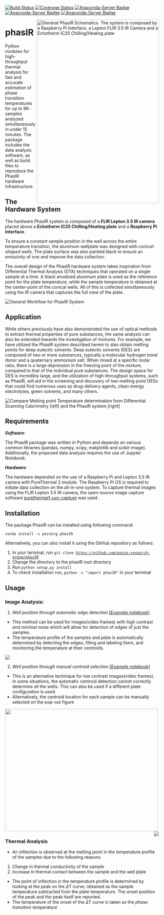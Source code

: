  [![Build Status](https://travis-ci.com/pozzo-research-group/phasIR.svg?branch=master)](https://travis-ci.com/pozzo-research-group/phasIR)
 [![Coverage Status](https://coveralls.io/repos/github/pozzo-research-group/phasIR/badge.svg?branch=master)](https://coveralls.io/github/pozzo-research-group/phasIR?branch=master)
 [![Anaconda-Server Badge](https://anaconda.org/pozzorg/phasir/badges/platforms.svg)](https://anaconda.org/pozzorg/phasir)
 [![Anaconda-Server Badge](https://anaconda.org/pozzorg/phasir/badges/installer/conda.svg)](https://conda.anaconda.org/pozzorg)
 [![Anaconda-Server Badge](https://anaconda.org/pozzorg/phasir/badges/license.svg)](https://anaconda.org/pozzorg/phasir)
 
<img src="./doc/images/PhasIR_Schematics.png" width="400" height="600" align='right' title="Generat PhasIR Schematics. The system is composed by a Raspberry Pi Interface, a Lepton FLIR 3.5 IR Camera and a Echotherm IC25 Chilling/Heating plate">

# phasIR


Python modules for high-throughput thermal analysis for fast and accurate estimation of phase transition temperatures for up to 96-samples analyzed simultaneously in under 15 minutes. The package includes the data analysis software, as well as build files to reproduce the PhasIR hardware infrastructure.




## The Hardware System

The hardware PhasIR system is composed of a **FLIR Lepton 3.5 IR camera** placed above a **Echotherm IC25 Chilling/Heating plate** and a **Raspberry Pi Interface**.

To ensure a constant sample position in the well across the entire temperature transition, the aluminum wellplate was designed with _conical-shaped wells_. The plate surface was also painted black to ensure an emissivity of one and improve the data collection.

The overall design of the PhasIR hardware system takes inspiration from Differential Thermal Analysis (DTA) techniques that operated on a single sample at a time. A black anodized aluminum plate is used as the reference point for the plate temperature, while the sample temperature is obtained at the center-point of the conical wells. All of this is collected simultaneously using the IR camera that captures the full view of the plate.


<img src="./doc/images/PhasIR_Workflow.png" align='center' title="General Workflow for PhasIR System" >


## Application

While others previously have also demonstrated the use of optical methods to extract thermal properties of pure substances, the same analysis can also be extended towards the investigation of mixtures. For example, we have utilized the PhasIR system described herein to also obtain melting points for deep eutectic solvents. Deep eutectic solvents (DES) are composed of two or more substances, typically a molecular hydrogen bond donor and a quaternary ammonium salt. When mixed at a specific molar ratio, there is a large depression in the freezing point of the mixture, compared to that of the individual pure substances. The design space for DES is incredibly large, and the utilization of high-throughput systems, such as PhasIR, will aid in the screening and discovery of low-melting point DESs that could find numerous uses as drug-delivery agents, clean energy electrolytes, green solvents, and many others.

<img src="./doc/images/DES_Compare.png" align='center' title="Compare Melting point Temperature determination from Differential Scanning Calorimetry [left] and the PhasIR system [right]" >


## Requirements

_**Software**_:

The PhasIR package was written in Python and depends on various common libraries (pandas, numpy, scipy, matplotlib and scikit-image). Additionally, the proposed data analysis requires the use of Jupyter Notebook.



_**Hardware**_:

The hardware depended on the use of a Raspberry Pi and Lepton 3.5 IR camera with PureThermal 2 module.
The Raspberry Pi OS is required to initiate data collection on the all-in-one system. To capture thermal images using the FLIR Lepton 3.5 IR camera, the open-source image capture software <a href=https://github.com/Kheirlb/purethermal1-uvc-capture> purethermal1-uvc-capture</a> was used .





## Installation

The package PhasIR can be installed using following command:

<code>conda install -c pozzorg phasIR </code>

Alternatively, you can also install it using the GitHub repository as follows:

1. In your terminal, run <code>git clone https://github.com/pozzo-research-group/phasIR</code>
2. Change the directory to the phasIR root directory
3. Run <code>python setup.py install</code>
4. To check installation run, <code>python -c "import phasIR"</code> in your terminal


## Usage

### Image Analysis:

1. _Well position through automatic edge detection_ <a href=https://github.com/pozzo-research-group/phasIR/doc/examples/Example_Edge_Detection.ipynb> [Example notebook]</a>

* This method can be used for images(video frames) with high contrast and minimal noise which will allow for detection of edges of just the samples.
* The temperature profile of the samples and plate is automatically determined by detecting the edges, filling and labeling them, and monitoring the temperature at their centroids.
<img src="./doc/images/Edge_Detection_Workflow.png" align='center' >


2. _Well position through manual centroid selection_ <a href=https://github.com/pozzo-research-group/phasIR/doc/examples/Example_Manual_Well_Selection.ipynb> [Example notebook]</a>

* This is an alternative technique for low contrast images(video frames). In some situations, the automatic centroid detection cannot correctly determine all the wells. This can also be used if a different plate configuration is used.
* Alternatively, the centroid location for each sample can be manually selected on the pop-out figure

<img src="./doc/images/centroid_manual_selection_example.PNG" align='center'  height=400 width=500>



<img src="./doc/images/PhasIR_Xylitol_sample_graph.PNG" align='right' >

### Thermal Analysis

* An inflection is observed at the melting point in the temperature profile of the samples due to the following reasons

1. Change in thermal conductivity of the sample
2. Increase in thermal contact between the sample and the well plate

* The point of inflection in the temperature profile is determined by looking at the peak on the $\Delta$T curve, obtained as the sample temperature subtracted from the plate temperature. The onset position of the peak and the peak itself are reported.
* The temperature of the onset of the $\Delta$T curve is taken as the _phase transition temperature_
